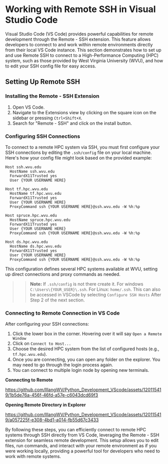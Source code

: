 # Working with Remote SSH in Visual Studio Code

Visual Studio Code (VS Code) provides powerful capabilities for remote development through the Remote - SSH extension. This feature allows developers to connect to and work within remote environments directly from their local VS Code instance. This section demonstrates how to set up and use Remote SSH to connect to a High-Performance Computing (HPC) system, such as those provided by West Virginia University (WVU), and how to edit your SSH config file for easy access.

## Setting Up Remote SSH

### Installing the Remote - SSH Extension

1. Open VS Code.
2. Navigate to the Extensions view by clicking on the square icon on the sidebar or pressing `Ctrl+Shift+X`.
3. Search for "Remote - SSH" and click on the install button.

### Configuring SSH Connections

To connect to a remote HPC system via SSH, you must first configure your SSH connections by editing the `.ssh/config` file on your local machine. Here's how your config file might look based on the provided example:

```ssh
Host ssh.wvu.edu
  HostName ssh.wvu.edu
  ForwardX11Trusted yes
  User {YOUR USERNAME HERE}

Host tf.hpc.wvu.edu
  HostName tf.hpc.wvu.edu
  ForwardX11Trusted yes
  User {YOUR USERNAME HERE}
  ProxyCommand ssh {YOUR USERNAME HERE}@ssh.wvu.edu -W %h:%p

Host spruce.hpc.wvu.edu
  HostName spruce.hpc.wvu.edu
  ForwardX11Trusted yes
  User {YOUR USERNAME HERE}
  ProxyCommand ssh {YOUR USERNAME HERE}@ssh.wvu.edu -W %h:%p

Host ds.hpc.wvu.edu
  HostName ds.hpc.wvu.edu
  ForwardX11Trusted yes
  User {YOUR USERNAME HERE}
  ProxyCommand ssh {YOUR USERNAME HERE}@ssh.wvu.edu -W %h:%p
```

This configuration defines several HPC systems available at WVU, setting up direct connections and proxy commands as needed.

>> **Note:** If `.ssh/config` is not there create it. For windows `C:\Users\{YOUR_USER}\.ssh`. For Linux: `home/.ssh`.
This can also be accessed in VSCode by selecting `Configure SSH Hosts` After Step 2 of the next section.

### Connecting to Remote Connection in VS Code

After configuring your SSH connections:

1. Click the lower box in the corner. Hovering over it will say `Open a Remote Window`
2. Click on `Connect to Host...`
3. Choose the desired HPC system from the list of configured hosts (e.g., `tf.hpc.wvu.edu`).
4. Once you are connecting, you can open any folder on the explorer. You may need to go through the login process again.
5. You can connect to multiple login node by opening new terminals.

**Connecting to Remote**

https://github.com/lllangWV/Python_Development_VScode/assets/120115419/1b5de76a-456f-46fd-a57e-c6043dcd69f3

**Opening Remote Directory in Explorer**

https://github.com/lllangWV/Python_Development_VScode/assets/120115419/a057225f-e308-4bd1-a014-fb55d67c3433



By following these steps, you can efficiently connect to remote HPC systems through SSH directly from VS Code, leveraging the Remote - SSH extension for seamless remote development. This setup allows you to edit files, run commands, and interact with your remote environment as if you were working locally, providing a powerful tool for developers who need to work with remote systems.
